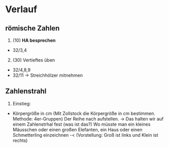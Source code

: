 Verlauf
=======

römische Zahlen
---------------

1. (10) **HA besprechen**
 - 32/3,4

2. (30) Vertieftes üben
 - 32/4,8,9
 - 32/11 -> Streichhölzer mitnehmen

Zahlenstrahl
------------

1. Einstieg: 
  - Körpergröße in cm (Mit Zollstock die Körpergröße in cm bestimmen. Methode: 4er-Gruppen)
    Der Reihe nach aufstellen. -> Das halten wir auf einem Zahlenstrhal fest (was ist das?)
    Wo müsste man ein kleines Mäusschen oder einen großen Elefanten, ein Haus oder einen Schmetterling
    einzeichnen -< (Vorstellung: Groß ist links und Klein ist rechts)
